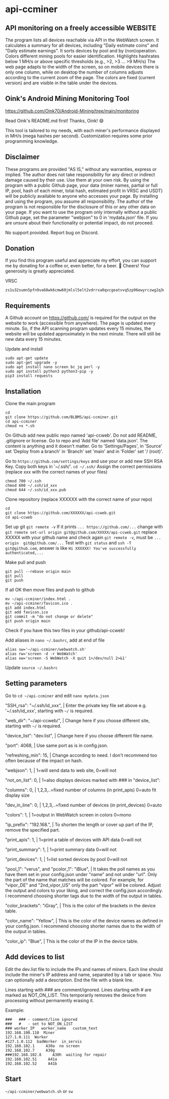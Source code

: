 # api-ccminer
## API monitoring on a freely accessible WEBSITE
The program lists all devices reachable via API in the WebWatch screen. It calculates a summary for all devices, including "Daily estimate coins" and "Daily estimate earnings". It sorts devices by pool and by (non)operation. Colors different mining pools for easier identification. Highlights hashrates below 1 MH/s or above specific thresholds (e.g., >2, >3 ... >9 MH/s)
The web page adapts to the width of the screen, so on mobile devices there is only one column, while on desktop the number of columns adjusts according to the current zoom of the page. The colors are fixed (current version) and are visible in the table under the devices.

## Oink's Android Mining Monitoring Tool

https://github.com/Oink70/Android-Mining/tree/main/monitoring

Read Oink's README.md first!
Thanks, Oink! 😄

This tool is tailored to my needs, with each miner's performance displayed in MH/s (mega hashes per second).
Customization requires some prior programming knowledge.

## Disclaimer
These programs are provided "AS IS," without any warranties, express or implied. The author does not take responsibility for any direct or indirect damage caused by their use. Use them at your own risk. 
By using the program with a public Github page, your data (miner names, partial or full IP, pool, hash of each miner, total hash, estimated profit in VRSC and USDT) will be publicly available to anyone who accesses your page. By installing and using the program, you assume all responsibility. The author of the program is not responsible for the disclosure of this or any other data on your page.
If you want to use the program only internally without a public Github page, set the parameter "webjson" to 0 in 'mydata.json' file.
If you are unsure about their functionality or potential impact, do not proceed.

No support provided. Report bug on Discord.

## Donation
If you find this program useful and appreciate my effort, you can support me by donating for a coffee or, even better, for a beer. 🍺 Cheers!
Your generosity is greatly appreciated.

VRSC
```
zs1u32sumn5pfn9va68wk6cmw60jmlsl5elt2vdrrxa0qvcgeatvvq5zp96ewyrczwg2q3e78ycctp
```

## Requirements
A Github account on https://github.com/ is required for the output on the website to work (accessible from anywhere). The page is updated every minute. So, if the API scanning program updates every 15 minutes, the website will be updated approximately in the next minute. There will still be new data every 15 minutes.

Update and install
```
sudo apt-get update
sudo apt-get upgrade -y
sudo apt install nano screen bc jq perl -y
sudo apt install python3 python3-pip -y
pip3 install requests
```

## Installation
Clone the main program
```
cd
git clone https://github.com/BLBMS/api-ccminer.git
cd api-ccminer
chmod +x *.sh
```

On Github add new public repo named 'api-ccweb'. Do not add README, .gitignore or license. Go to repo and 'Add file' named 'data.json'. The content is anything and it doesn't matter. Go to 'Settings/Pages', in 'Source' set 'Deploy from a branch' in 'Branch' set 'main' and in 'Folder' set '/ (root)'.

Go to `https://github.com/settings/keys` and use your or add new SSH RSA Key. Copy both keys in '~/.ssh/'.
```cd ~/.ssh/```
Assign the correct permissions (replace xxx with the correct names of your files)
```
chmod 700 ~/.ssh
chmod 600 ~/.ssh/id_xxx
chmod 644 ~/.ssh/id_xxx.pub
```

Clone repository (replace XXXXXX with the correct name of your repo)
```
cd
git clone https://github.com/XXXXXX/api-ccweb.git
cd api-ccweb
```

Set up git
`git remote -v`
If it prints  `... https://github.com/...` change with `git remote set-url origin git@github.com/XXXXX/api-ccweb.git` replace XXXXX with your github name and check again `git remote -v`, must be `... origin  git@github.com/...`
Test with `git status` and `ssh -T git@github.com`, answer is like `Hi XXXXXX! You've successfully authenticated,...`

Make pull and push
```
git pull --rebase origin main
git pull
git push
```

If all OK then move files and push to github
```
mv ~/api-ccminer/index.html .
mv ~/api-ccminer/favicon.ico .
git add index.html
git add favicon.ico
git commit -m "do not change or delete"
git push origin main
```
Check if you have this two files in your github/api-ccweb!

Add aliases in `nano ~/.bashrc`, add at end of file
```
alias sw='~/api-ccminer/webwatch.sh'
alias rw='screen -d -r WebWatch'
alias xw='screen -S WebWatch -X quit 1>/dev/null 2>&1'
```
Update `source ~/.bashrc`

## Setting parameters
Go to `cd ~/api-ccminer` and edit `nano mydata.json`

"SSH_rsa": "~/.ssh/id_xxx", | Enter the private key file set above e.g. '~/.ssh/id_xxx', starting with `~/` is required.

"web_dir": "~/api-ccweb/", | Change here if you choose different site, starting with `~/` is required.

"device_list": "dev.list", | Change here if you choose different file name.

"port": 4068, | Use same port as is in config.json.

"refreshing_min": 15, | Change according to need. I don't recommend too often because of the impact on hash.

"webjson": 1, | 1=will send data to web site, 0=will not

"not_on_list": 0, | 1=also displays devices marked with ### in "device_list":

"columns": 0, | 1,2,3,..=fixed number of columns (in print_apis) 0=auto fit display size

"dev_in_line": 0, | 1,2,3,..=fixed number of devices (in print_devices) 0=auto

"colors": 1, | 1=output in WebWatch screen in colors 0=mono

"ip_prefix": "192.168.", | To shorten the length or cover up part of the IP, remove the specified part.

"print_apis": 1, | 1=print a table of devices with API data 0=will not

"print_summary": 1, | 1=print summary data 0=will not

"print_devices": 1, | 1=list sorted devices by pool 0=will not

"pool_1": "verus", and "pcolor_1": "iBlue", | It takes the poll names as you have them set in your config.json under "name" and not under "url". Only the part of the name that matches will be colored. For example, for "vipor_DE" and "2nd_vipor_US" only the part "vipor" will be colored. Adjust the output and colors to your liking, and correct the config.json accordingly. I recommend choosing shorter tags due to the width of the output in tables.

"color_brackets": "iGray", | This is the color of the brackets in the device table.

"color_name": "Yellow", | This is the color of the device names as defined in your config.json. I recommend choosing shorter names due to the width of the output in tables.

"color_ip": "Blue", | This is the color of the IP in the device table.

## Add devices to list
Edit the dev.list file to include the IPs and names of miners. Each line should include the miner's IP address and name, separated by a tab or space. You can optionally add a description. End the file with a blank line.

Lines starting with ### are comment/ignored. Lines starting with # are marked as NOT_ON_LIST. This temporarily removes the device from processing without permanently erasing it.

Example:
```shell
###   ### - comment/line ignored
###   #   - set to NOT_ON_LIST
### worker_IP   worker_name   custom_text
192.168.100.110  Miner
127.1.0.111  Worker
#127.1.0.112  badWorker  in_servis
192.168.102.1     A30a  no screen
192.168.102.7     A30g
###192.168.102.8     A30h  waiting for repair
192.168.102.51     A41a
192.168.102.52     A41b

``` 

## Start
`~/api-ccminer/webwatch.sh` or `sw`
